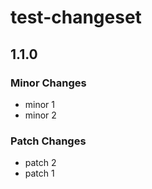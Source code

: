 # test-changeset

## 1.1.0

### Minor Changes

- minor 1
- minor 2

### Patch Changes

- patch 2
- patch 1
